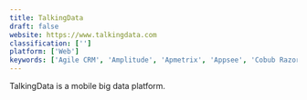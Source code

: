 ```yaml
---
title: TalkingData
draft: false 
website: https://www.talkingdata.com
classification: ['']
platform: ['Web']
keywords: ['Agile CRM', 'Amplitude', 'Apmetrix', 'Appsee', 'Cobub Razor', 'GameAnalytics', 'Infinario', 'Kochava', 'MaestroQA', 'Metaps', 'Ogury', 'Optmyzr', 'Roambi Analytics', 'ScientiaMobile', 'TUNE Marketing Console', 'Upsight', 'Yozio', 'adjust', 'appfigures', 'inapptics', 'mTraction']
---
```

TalkingData is a mobile big data platform.
